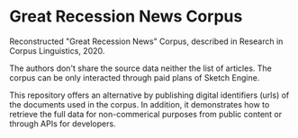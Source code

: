 # Great Recession News Corpus

Reconstructed  "Great Recession News" Corpus, described in Research in Corpus Linguistics, 2020.

The authors don't share the source data neither the list of articles. The corpus can be only interacted through paid plans of Sketch Engine.

This repository offers an alternative by publishing digital identifiers (urls) of the documents used in the corpus. 
In addition, it demonstrates how to retrieve the full data for non-commerical purposes from public content or through APIs for developers.

